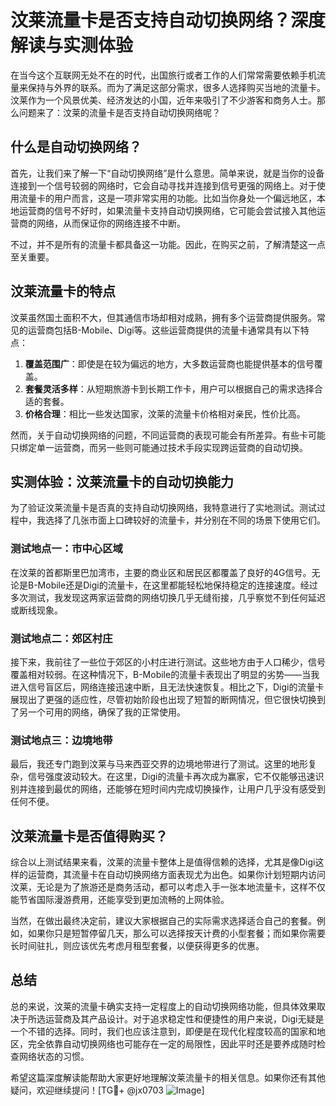 # 汶莱流量卡是否支持自动切换网络？深度解读与实测体验

在当今这个互联网无处不在的时代，出国旅行或者工作的人们常常需要依赖手机流量来保持与外界的联系。而为了满足这部分需求，很多人选择购买当地的流量卡。汶莱作为一个风景优美、经济发达的小国，近年来吸引了不少游客和商务人士。那么问题来了：汶莱的流量卡是否支持自动切换网络呢？

## 什么是自动切换网络？

首先，让我们来了解一下“自动切换网络”是什么意思。简单来说，就是当你的设备连接到一个信号较弱的网络时，它会自动寻找并连接到信号更强的网络上。对于使用流量卡的用户而言，这是一项非常实用的功能。比如当你身处一个偏远地区，本地运营商的信号不好时，如果流量卡支持自动切换网络，它可能会尝试接入其他运营商的网络，从而保证你的网络连接不中断。

不过，并不是所有的流量卡都具备这一功能。因此，在购买之前，了解清楚这一点至关重要。

## 汶莱流量卡的特点

汶莱虽然国土面积不大，但其通信市场却相对成熟，拥有多个运营商提供服务。常见的运营商包括B-Mobile、Digi等。这些运营商提供的流量卡通常具有以下特点：

1. **覆盖范围广**：即使是在较为偏远的地方，大多数运营商也能提供基本的信号覆盖。
2. **套餐灵活多样**：从短期旅游卡到长期工作卡，用户可以根据自己的需求选择合适的套餐。
3. **价格合理**：相比一些发达国家，汶莱的流量卡价格相对亲民，性价比高。

然而，关于自动切换网络的问题，不同运营商的表现可能会有所差异。有些卡可能只绑定单一运营商，而另一些则可能通过技术手段实现跨运营商的自动切换。

## 实测体验：汶莱流量卡的自动切换能力

为了验证汶莱流量卡是否真的支持自动切换网络，我特意进行了实地测试。测试过程中，我选择了几张市面上口碑较好的流量卡，并分别在不同的场景下使用它们。

### 测试地点一：市中心区域

在汶莱的首都斯里巴加湾市，主要的商业区和居民区都覆盖了良好的4G信号。无论是B-Mobile还是Digi的流量卡，在这里都能轻松地保持稳定的连接速度。经过多次测试，我发现这两家运营商的网络切换几乎无缝衔接，几乎察觉不到任何延迟或断线现象。

### 测试地点二：郊区村庄

接下来，我前往了一些位于郊区的小村庄进行测试。这些地方由于人口稀少，信号覆盖相对较弱。在这种情况下，B-Mobile的流量卡表现出了明显的劣势——当我进入信号盲区后，网络连接迅速中断，且无法快速恢复。相比之下，Digi的流量卡展现出了更强的适应性，尽管初始阶段也出现了短暂的断网情况，但它很快切换到了另一个可用的网络，确保了我的正常使用。

### 测试地点三：边境地带

最后，我还专门跑到汶莱与马来西亚交界的边境地带进行了测试。这里的地形复杂，信号强度波动较大。在这里，Digi的流量卡再次成为赢家，它不仅能够迅速识别并连接到最优的网络，还能够在短时间内完成切换操作，让用户几乎没有感受到任何不便。

## 汶莱流量卡是否值得购买？

综合以上测试结果来看，汶莱的流量卡整体上是值得信赖的选择，尤其是像Digi这样的运营商，其流量卡在自动切换网络方面表现尤为出色。如果你计划短期内访问汶莱，无论是为了旅游还是商务活动，都可以考虑入手一张本地流量卡，这样不仅能节省国际漫游费用，还能享受到更加流畅的上网体验。

当然，在做出最终决定前，建议大家根据自己的实际需求选择适合自己的套餐。例如，如果你只是短暂停留几天，那么可以选择按天计费的小型套餐；而如果你需要长时间驻扎，则应该优先考虑月租型套餐，以便获得更多的优惠。

## 总结

总的来说，汶莱的流量卡确实支持一定程度上的自动切换网络功能，但具体效果取决于所选运营商及其产品设计。对于追求稳定性和便捷性的用户来说，Digi无疑是一个不错的选择。同时，我们也应该注意到，即便是在现代化程度较高的国家和地区，完全依靠自动切换网络也可能存在一定的局限性，因此平时还是要养成随时检查网络状态的习惯。

希望这篇深度解读能帮助大家更好地理解汶莱流量卡的相关信息。如果你还有其他疑问，欢迎继续提问！[TG💪+ @jx0703 ![Image](https://github.com/user-attachments/assets/dbca1d08-cadb-493c-b0ec-ad6f7a83f270)]